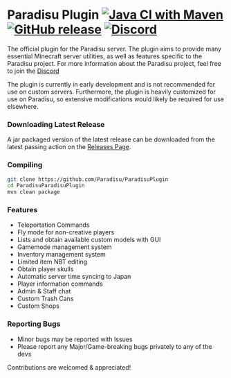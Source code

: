 # Paradisu Plugin [![Java CI with Maven](https://github.com/Paradisu/ParadisuPlugin/workflows/Java%20CI%20with%20Maven/badge.svg)](https://github.com/Paradisu/ParadisuPlugin/actions?query=workflow%3A%22Java+CI+with+Maven%22) [![GitHub release](https://img.shields.io/github/release/Paradisu/ParadisuPlugin.svg)](https://GitHub.com/Paradisu/ParadisuPlugin/releases/) [![Discord](https://img.shields.io/discord/591914197219016707.svg?label=&logo=discord&logoColor=ffffff&color=7389D8&labelColor=6A7EC2)](https://discord.gg/gQcu2XYd2K)

The official plugin for the Paradisu server. The plugin aims to provide many essential Minecraft server utilities, as well as features specific to the Paradisu project. For more information about the Paradisu project, feel free to join the [Discord](https://discord.gg/gQcu2XYd2K)

The plugin is currently in early development and is not recommended for use on custom servers. Furthermore, the plugin is heavily customized for use on Paradisu, so extensive modifications would likely be required for use elsewhere.

### Downloading Latest Release
A jar packaged version of the latest release can be downloaded from the latest passing action on the [Releases Page](https://github.com/Paradisu/ParadisuPlugin/releases/latest).

### Compiling
```bash
git clone https://github.com/Paradisu/ParadisuPlugin
cd ParadisuParadisuPlugin
mvn clean package
```

### Features
* Teleportation Commands
* Fly mode for non-creative players
* Lists and obtain available custom models with GUI
* Gamemode management system
* Inventory management system
* Limited item NBT editing
* Obtain player skulls
* Automatic server time syncing to Japan
* Player information commands
* Admin & Staff chat
* Custom Trash Cans
* Custom Shops

### Reporting Bugs
* Minor bugs may be reported with Issues
* Please report any Major/Game-breaking bugs privately to any of the devs

Contributions are welcomed & appreciated!
